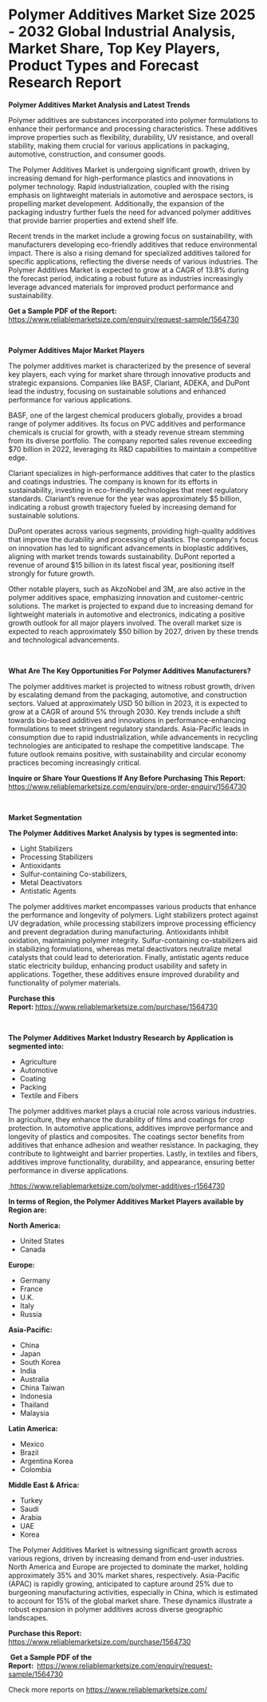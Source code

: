 <p><h1>Polymer Additives Market Size 2025 - 2032 Global Industrial Analysis, Market Share, Top Key Players, Product Types and Forecast Research Report</h1></p><p><strong>Polymer Additives Market Analysis and Latest Trends</strong></p>
<p><p>Polymer additives are substances incorporated into polymer formulations to enhance their performance and processing characteristics. These additives improve properties such as flexibility, durability, UV resistance, and overall stability, making them crucial for various applications in packaging, automotive, construction, and consumer goods. </p><p>The Polymer Additives Market is undergoing significant growth, driven by increasing demand for high-performance plastics and innovations in polymer technology. Rapid industrialization, coupled with the rising emphasis on lightweight materials in automotive and aerospace sectors, is propelling market development. Additionally, the expansion of the packaging industry further fuels the need for advanced polymer additives that provide barrier properties and extend shelf life. </p><p>Recent trends in the market include a growing focus on sustainability, with manufacturers developing eco-friendly additives that reduce environmental impact. There is also a rising demand for specialized additives tailored for specific applications, reflecting the diverse needs of various industries. The Polymer Additives Market is expected to grow at a CAGR of 13.8% during the forecast period, indicating a robust future as industries increasingly leverage advanced materials for improved product performance and sustainability.</p></p>
<p><strong>Get a Sample PDF of the Report:&nbsp;</strong> <a href="https://www.reliablemarketsize.com/enquiry/request-sample/1564730?utm_campaign=3348&utm_medium=2&utm_source=Github&utm_content=ia&utm_term=31032025&utm_id=polymer-additives">https://www.reliablemarketsize.com/enquiry/request-sample/1564730</a></p>
<p>&nbsp;</p>
<p><strong>Polymer Additives Major Market Players</strong></p>
<p><p>The polymer additives market is characterized by the presence of several key players, each vying for market share through innovative products and strategic expansions. Companies like BASF, Clariant, ADEKA, and DuPont lead the industry, focusing on sustainable solutions and enhanced performance for various applications.</p><p>BASF, one of the largest chemical producers globally, provides a broad range of polymer additives. Its focus on PVC additives and performance chemicals is crucial for growth, with a steady revenue stream stemming from its diverse portfolio. The company reported sales revenue exceeding $70 billion in 2022, leveraging its R&D capabilities to maintain a competitive edge.</p><p>Clariant specializes in high-performance additives that cater to the plastics and coatings industries. The company is known for its efforts in sustainability, investing in eco-friendly technologies that meet regulatory standards. Clariant’s revenue for the year was approximately $5 billion, indicating a robust growth trajectory fueled by increasing demand for sustainable solutions.</p><p>DuPont operates across various segments, providing high-quality additives that improve the durability and processing of plastics. The company's focus on innovation has led to significant advancements in bioplastic additives, aligning with market trends towards sustainability. DuPont reported a revenue of around $15 billion in its latest fiscal year, positioning itself strongly for future growth.</p><p>Other notable players, such as AkzoNobel and 3M, are also active in the polymer additives space, emphasizing innovation and customer-centric solutions. The market is projected to expand due to increasing demand for lightweight materials in automotive and electronics, indicating a positive growth outlook for all major players involved. The overall market size is expected to reach approximately $50 billion by 2027, driven by these trends and technological advancements.</p></p>
<p>&nbsp;</p>
<p><strong>What Are The Key Opportunities For Polymer Additives Manufacturers?</strong></p>
<p><p>The polymer additives market is projected to witness robust growth, driven by escalating demand from the packaging, automotive, and construction sectors. Valued at approximately USD 50 billion in 2023, it is expected to grow at a CAGR of around 5% through 2030. Key trends include a shift towards bio-based additives and innovations in performance-enhancing formulations to meet stringent regulatory standards. Asia-Pacific leads in consumption due to rapid industrialization, while advancements in recycling technologies are anticipated to reshape the competitive landscape. The future outlook remains positive, with sustainability and circular economy practices becoming increasingly critical.</p></p>
<p><strong>Inquire or Share Your Questions If Any Before Purchasing This Report:</strong> <a href="https://www.reliablemarketsize.com/enquiry/pre-order-enquiry/1564730?utm_campaign=3348&utm_medium=2&utm_source=Github&utm_content=ia&utm_term=31032025&utm_id=polymer-additives">https://www.reliablemarketsize.com/enquiry/pre-order-enquiry/1564730</a></p>
<p>&nbsp;</p>
<p><strong>Market Segmentation</strong></p>
<p><strong>The Polymer Additives Market Analysis by types is segmented into:</strong></p>
<p><ul><li>Light Stabilizers</li><li>Processing Stabilizers</li><li>Antioxidants</li><li>Sulfur-containing Co-stabilizers,</li><li>Metal Deactivators</li><li>Antistatic Agents</li></ul></p>
<p><p>The polymer additives market encompasses various products that enhance the performance and longevity of polymers. Light stabilizers protect against UV degradation, while processing stabilizers improve processing efficiency and prevent degradation during manufacturing. Antioxidants inhibit oxidation, maintaining polymer integrity. Sulfur-containing co-stabilizers aid in stabilizing formulations, whereas metal deactivators neutralize metal catalysts that could lead to deterioration. Finally, antistatic agents reduce static electricity buildup, enhancing product usability and safety in applications. Together, these additives ensure improved durability and functionality of polymer materials.</p></p>
<p><strong>Purchase this Report:&nbsp;</strong><a href="https://www.reliablemarketsize.com/purchase/1564730?utm_campaign=3348&utm_medium=2&utm_source=Github&utm_content=ia&utm_term=31032025&utm_id=polymer-additives">https://www.reliablemarketsize.com/purchase/1564730</a></p>
<p>&nbsp;</p>
<p><strong>The Polymer Additives Market Industry Research by Application is segmented into:</strong></p>
<p><ul><li>Agriculture</li><li>Automotive</li><li>Coating</li><li>Packing</li><li>Textile and Fibers</li></ul></p>
<p><p>The polymer additives market plays a crucial role across various industries. In agriculture, they enhance the durability of films and coatings for crop protection. In automotive applications, additives improve performance and longevity of plastics and composites. The coatings sector benefits from additives that enhance adhesion and weather resistance. In packaging, they contribute to lightweight and barrier properties. Lastly, in textiles and fibers, additives improve functionality, durability, and appearance, ensuring better performance in diverse applications.</p></p>
<p><a href="https://www.reliablemarketsize.com/polymer-additives-r1564730?utm_campaign=3348&utm_medium=2&utm_source=Github&utm_content=ia&utm_term=31032025&utm_id=polymer-additives">&nbsp;https://www.reliablemarketsize.com/polymer-additives-r1564730</a></p>
<p><strong>In terms of Region, the Polymer Additives Market Players available by Region are:</strong></p>
<p>
    <p> <strong> North America: </strong>
        <ul>
            <li>United States</li>
            <li>Canada</li>
        </ul>
        </p> 
    <p> <strong> Europe: </strong>
        <ul>
            <li>Germany</li>
            <li>France</li>
            <li>U.K.</li>
            <li>Italy</li>
            <li>Russia</li>
        </ul>
        </p> 
    <p> <strong> Asia-Pacific: </strong>
        <ul>
            <li>China</li>
            <li>Japan</li>
            <li>South Korea</li>
            <li>India</li>
            <li>Australia</li>
            <li>China Taiwan</li>
            <li>Indonesia</li>
            <li>Thailand</li>
            <li>Malaysia</li>
        </ul>
        </p> 
    <p> <strong> Latin America: </strong>
        <ul>
            <li>Mexico</li>
            <li>Brazil</li>
            <li>Argentina Korea</li>
            <li>Colombia</li>
        </ul>
        </p> 
    <p> <strong> Middle East & Africa: </strong>
        <ul>
            <li>Turkey</li>
            <li>Saudi</li>
            <li>Arabia</li>
            <li>UAE</li>
            <li>Korea</li>
        </ul>
    </p>
    </p>
<p><p>The Polymer Additives Market is witnessing significant growth across various regions, driven by increasing demand from end-user industries. North America and Europe are projected to dominate the market, holding approximately 35% and 30% market shares, respectively. Asia-Pacific (APAC) is rapidly growing, anticipated to capture around 25% due to burgeoning manufacturing activities, especially in China, which is estimated to account for 15% of the global market share. These dynamics illustrate a robust expansion in polymer additives across diverse geographic landscapes.</p></p>
<p><strong>Purchase this Report: </strong><a href="https://www.reliablemarketsize.com/purchase/1564730?utm_campaign=3348&utm_medium=2&utm_source=Github&utm_content=ia&utm_term=31032025&utm_id=polymer-additives">https://www.reliablemarketsize.com/purchase/1564730</a></p>
<p>&nbsp;<strong>Get a Sample PDF of the Report:&nbsp;&nbsp;</strong><a href="https://www.reliablemarketsize.com/enquiry/request-sample/1564730?utm_campaign=3348&utm_medium=2&utm_source=Github&utm_content=ia&utm_term=31032025&utm_id=polymer-additives">https://www.reliablemarketsize.com/enquiry/request-sample/1564730</a></p>
<p><strong></strong></p>
<p>Check more reports on <a href="https://www.reliablemarketsize.com/?utm_campaign=3348&utm_medium=2&utm_source=Github&utm_content=ia&utm_term=31032025&utm_id=polymer-additives">https://www.reliablemarketsize.com/</a></p>